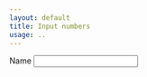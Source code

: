 ```yaml
---
layout: default
title: Input numbers
usage: ..
---
```


<div class="form-group relative">
    <label for="name">Name</label>
    <input aria-required="true" required="" id="name" class="grey form-control input--large dirty" type="number">
    <ul class="current-errors"></ul>
</div>